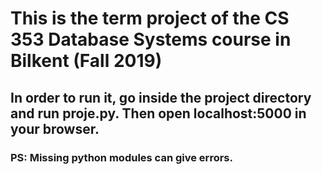 # This is the term project of the CS 353 Database Systems course in Bilkent (Fall 2019)
## In order to run it, go inside the project directory and run proje.py. Then open localhost:5000 in your browser.
### PS: Missing python modules can give errors.
